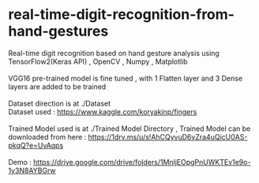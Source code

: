 # real-time-digit-recognition-from-hand-gestures
Real-time digit recognition based on hand gesture analysis using TensorFlow2(Keras API) , OpenCV , Numpy , Matplotlib\
\
VGG16 pre-trained model is fine tuned , with 1 Flatten layer and 3 Dense layers are added to be trained\
\
Dataset direction is at ./Dataset\
Dataset used : https://www.kaggle.com/koryakinp/fingers \
\
Trained Model used is at ./Trained Model Directory , Trained Model can be downloaded from here : https://1drv.ms/u/s!AhCQyvuD6vZra4uQicU0AS-pkqQ?e=UvAqps \
\
Demo : https://drive.google.com/drive/folders/1MnljEOpgPnUWKTEv1e9o-1y3N8AYBGrw

